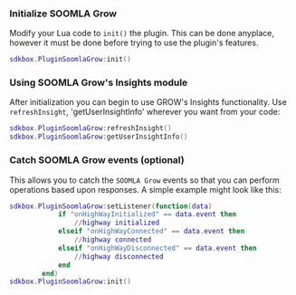 ### Initialize SOOMLA Grow
Modify your Lua code to `init()` the plugin. This can be done anyplace, however it must be done before trying to use the plugin's features.
```lua
sdkbox.PluginSoomlaGrow:init()
```

### Using SOOMLA Grow's Insights module
After initialization you can begin to use GROW's Insights functionality. Use `refreshInsight`, 'getUserInsightInfo' wherever you want from your code:
```lua
sdkbox.PluginSoomlaGrow:refreshInsight()
sdkbox.PluginSoomlaGrow:getUserInsightInfo()
```

### Catch SOOMLA Grow events (optional)
This allows you to catch the `SOOMLA Grow` events so that you can perform operations based upon responses. A simple example might look like this:
```lua
sdkbox.PluginSoomlaGrow:setListener(function(data)
			if "onHighWayInitialized" == data.event then
				//highway initialized
		    elseif "onHighWayConnected" == data.event then
		    	//highway connected
		    elseif "onHighWayDisconnected" == data.event then
		    	//highway disconnected
		    end
        end)
sdkbox.PluginSoomlaGrow:init()
```
